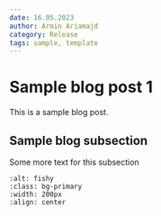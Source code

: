 ```yaml
---
date: 16.05.2023
author: Armin Ariamajd
category: Release
tags: sample, template
---
```



# Sample blog post 1

This is a sample blog post.


## Sample blog subsection

Some more text for this subsection

```{image} {{pp_meta.url.website.base}}/_static/logo/full_dark.svg
:alt: fishy
:class: bg-primary
:width: 200px
:align: center
```
